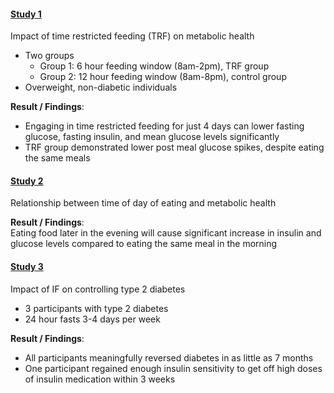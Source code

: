 #### [Study 1](https://www.ncbi.nlm.nih.gov/pmc/articles/PMC6627766/)
Impact of time restricted feeding (TRF) on metabolic health
- Two groups
    - Group 1: 6 hour feeding window (8am-2pm), TRF group
    - Group 2: 12 hour feeding window (8am-8pm), control group
- Overweight, non-diabetic individuals

**Result / Findings**:  
- Engaging in time restricted feeding for just 4 days can lower fasting glucose, fasting insulin, and mean glucose
 levels significantly 
- TRF group demonstrated lower post meal glucose spikes, despite eating the same meals

#### [Study 2](https://www.cambridge.org/core/services/aop-cambridge-core/content/view/99309EE4738FC8BA4AB29843B44AC2C9/S0007114511006507a.pdf/div-class-title-effect-of-meal-timing-and-glycaemic-index-on-glucose-control-and-insulin-secretion-in-healthy-volunteers-div.pdf)
Relationship between time of day of eating and metabolic health

**Result / Findings**:  
Eating food later in the evening will cause significant increase in insulin and glucose levels compared to eating the same meal in the morning

#### [Study 3](https://casereports.bmj.com/content/casereports/2018/bcr-2017-221854.full.pdf)
Impact of IF on controlling type 2 diabetes
- 3 participants with type 2 diabetes
- 24 hour fasts 3-4 days per week

**Result / Findings**:  
- All participants meaningfully reversed diabetes in as little as 7 months
- One participant regained enough insulin sensitivity to get off high doses of insulin medication within 3 weeks

